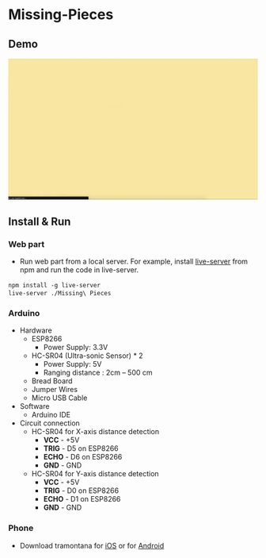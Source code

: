# Missing-Pieces
## Demo
![Demo](https://github.com/qpiu/Missing-Pieces/blob/master/missing_pieces_demo.gif)
## Install & Run
### Web part
* Run web part from a local server. For example, install [live-server](https://www.npmjs.com/package/live-server) from npm and run the code in live-server.
```
npm install -g live-server
live-server ./Missing\ Pieces
```

### Arduino
* Hardware
  * ESP8266
    * Power Supply: 3.3V
  * HC-SR04 (Ultra-sonic Sensor) * 2
    * Power Supply: 5V
    * Ranging distance : 2cm – 500 cm
  * Bread Board
  * Jumper Wires
  * Micro USB Cable
* Software
  * Arduino IDE
* Circuit connection
  * HC-SR04 for X-axis distance detection
    * **VCC** - +5V
    * **TRIG** - D5 on ESP8266
    * **ECHO** - D6 on ESP8266
    * **GND** - GND
  * HC-SR04 for Y-axis distance detection
    * **VCC** - +5V
    * **TRIG** - D0 on ESP8266
    * **ECHO** - D1 on ESP8266
    * **GND** - GND
    
### Phone
* Download tramontana for [iOS](https://apps.apple.com/us/app/id1121069555) or for [Android](https://play.google.com/store/apps/details?id=com.pierdr.pierluigidallarosa.myactivity)

